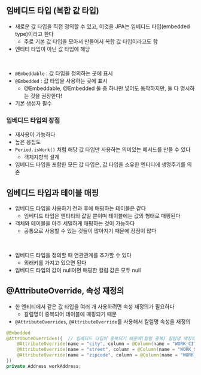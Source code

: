 ## 임베디드 타입 (복합 값 타입)

- 새로운 값 타입을 직접 정의할 수 있고, 이것을 JPA는 임베디드 타입(embedded type)이라고 한다
  - 주로 기본 값 타입을 모아서 만들어서 복합 값 타입이라고도 함
- 엔티티 타입이 아닌 값 타입에 해당

<br>

- `@Embeddable` : 값 타입을 정의하는 곳에 표시
- `@Embedded` : 값 타입을 사용하는 곳에 표시
  - @Embeddable, @Embedded 둘 중 하나만 넣어도 동작하지만, 둘 다 명시하는 것을 권장한다!
- 기본 생성자 필수

### 임베디드 타입의 장점

- 재사용이 가능하다
- 높은 응집도
- `Period.isWork()` 처럼 해당 값 타입만 사용하는 의미있는 메서드를 만들 수 있다
  - 객체지향적 설계
- 임베디드 타입을 포함한 모든 값 타입은, 값 타입을 소유한 엔티티에 생명주기를 의존

## 임베디드 타입과 테이블 매핑

- 임베디드 타입을 사용하기 전과 후에 매핑하는 테이블은 같다
  - 임베디드 타입은 엔티티의 값일 뿐이며 테이블에는 값의 형태로 매핑된다
- 객체와 테이블을 아주 세밀하게 매핑하는 것이 가능하다
  - 공통으로 사용할 수 있는 것들이 많아지기 때문에 장점이 많다

<br>

- 임베디드 타입을 정의할 때 연관관계를 추가할 수 있다
  - 외래키를 가지고 있으면 된다
- 임베디드 타입의 값이 null이면 매핑한 컬럼 값은 모두 null

## @AttributeOverride, 속성 재정의

- 한 엔티티에서 같은 값 타입을 여러 개 사용하려면 속성 재정의가 필요하다
  - 칼럼명이 중복되어 테이블에 매핑되기 때문
- `@AttributeOverrides`, `@AttributeOverride`를 사용해서 칼럼명 속성을 재정의

```java
@Embedded
@AttributeOverrides({  // 임베디드 타입이 중복되기 때문에(칼럼 중복) 칼럼명 재정의
    @AttributeOverride(name = "city", column = @Column(name = "WORK_CITY")),
    @AttributeOverride(name = "street", column = @Column(name = "WORK_STREET")),
    @AttributeOverride(name = "zipcode", column = @Column(name = "WORK_ZIPCODE"))
})
private Address workAddress;
```

